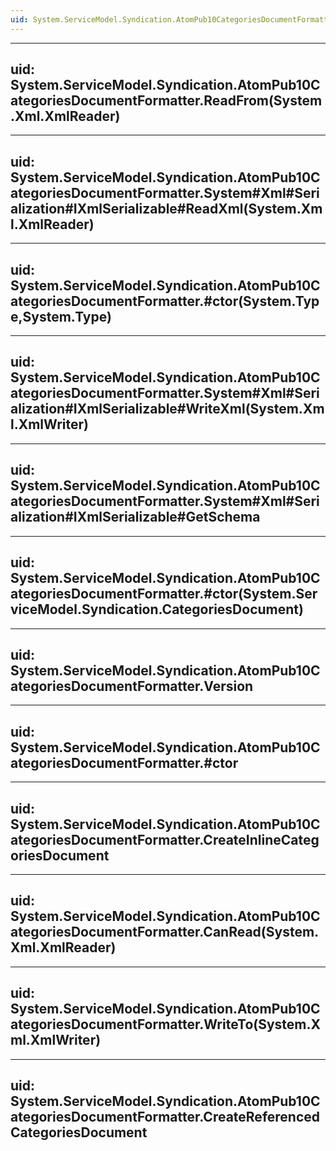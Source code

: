 ```yaml
---
uid: System.ServiceModel.Syndication.AtomPub10CategoriesDocumentFormatter
---
```


---
uid: System.ServiceModel.Syndication.AtomPub10CategoriesDocumentFormatter.ReadFrom(System.Xml.XmlReader)
---

---
uid: System.ServiceModel.Syndication.AtomPub10CategoriesDocumentFormatter.System#Xml#Serialization#IXmlSerializable#ReadXml(System.Xml.XmlReader)
---

---
uid: System.ServiceModel.Syndication.AtomPub10CategoriesDocumentFormatter.#ctor(System.Type,System.Type)
---

---
uid: System.ServiceModel.Syndication.AtomPub10CategoriesDocumentFormatter.System#Xml#Serialization#IXmlSerializable#WriteXml(System.Xml.XmlWriter)
---

---
uid: System.ServiceModel.Syndication.AtomPub10CategoriesDocumentFormatter.System#Xml#Serialization#IXmlSerializable#GetSchema
---

---
uid: System.ServiceModel.Syndication.AtomPub10CategoriesDocumentFormatter.#ctor(System.ServiceModel.Syndication.CategoriesDocument)
---

---
uid: System.ServiceModel.Syndication.AtomPub10CategoriesDocumentFormatter.Version
---

---
uid: System.ServiceModel.Syndication.AtomPub10CategoriesDocumentFormatter.#ctor
---

---
uid: System.ServiceModel.Syndication.AtomPub10CategoriesDocumentFormatter.CreateInlineCategoriesDocument
---

---
uid: System.ServiceModel.Syndication.AtomPub10CategoriesDocumentFormatter.CanRead(System.Xml.XmlReader)
---

---
uid: System.ServiceModel.Syndication.AtomPub10CategoriesDocumentFormatter.WriteTo(System.Xml.XmlWriter)
---

---
uid: System.ServiceModel.Syndication.AtomPub10CategoriesDocumentFormatter.CreateReferencedCategoriesDocument
---
